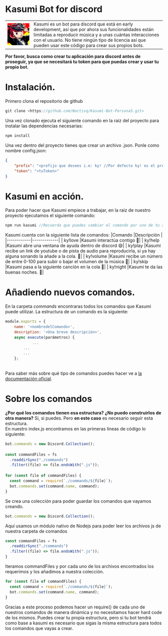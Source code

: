 # Kasumi Bot for discord



|     |    |
|------------|-------------|
| ![Kasumi](https://github.com/Noctisq/Kasumi-Bot-Persona5/blob/master/assets/images/kasumi.png)  |Kasumi es un bot para discord que está en early development, así que por ahora sus funcionalidades están limitadas a reproducir música y a unas cuántas interacciones con el usuario. No tiene ningún tipo de licencia así que pueden usar este código para crear sus propios bots.|

**Por favor, busca como crear tu aplicación para discord antes de proseguir, ya que se necesitará tu token para que puedas crear y usar tu propio bot.**
# Instalación.
Primero clona el repositorio de github
```javascript
git clone <https://github.com/Noctisq/Kasumi-Bot-Persona5.git>
```
Una vez clonado ejecuta el siguiente comando en la raiz del proyecto para instalar las dependencias necesarias:
```javascript
npm install
```
Una vez dentro del proyecto tienes que crear un archivo .json. Ponle como nombre config.json:
```json
{
	"prefix": "<prefijo que desees i.e: ky! //Por defecto ky! es el prefijo elegido.>", 
	"token": "<tuToken>"
}
```

# Kasumi en acción.
Para poder hacer que Kasumi empiece a trabajar, en la raiz de nuestro proyecto ejecutamos el siguiente comando:
```javascript
npm run kasumi //Recuerda que puedes cambiar el comando por uno de tu agrado dentro del package.json
```
Kasumi cuenta con la siguiente lista de comandos:
|Comando |Descripción    |
|------------|-------------|
| ky!love |Kasumi interactúa contigo :heartbeat:|
| ky!help |Kasumi abre una ventana de ayuda dentro de discord :smile:| 
| ky!play <url> |Kasumi recibe un link de youtube o de pista de audio para reproducirla, si ya hay alguna sonando la añade a la cola. :white_heart:|
| ky!volume <numVol> |Kasumi recibe un número de entre 0-100 para subir o bajar el volumen de la música :musical_score:|
| ky!skip |Kasumi pasa a la siguiente canción en la cola :ghost:|
| ky!night |Kasumi te da las buenas noches. :milky_way:|

# Añadiendo nuevos comandos.
En la carpeta *commands* encontraras todos los comandos que Kasumi puede utilizar.
La estructura de un comando es la siguiente: 
```javascript
module.exports = {
	name: '<nombredelComando>',
	description: '<Una breve descripción>',
	async execute(parámetros) { 
        	...
		...
		...
	};



```
Para saber más sobre qué tipo de comandos puedes hacer ve a [la documentación oficial](https://discordjs.guide/).

# Sobre los comandos
**¿Por qué los comandos tienen esa estructura? ¿No puedo construirlos de otra manera?**
Sí, si puedes. Pero **en este caso** es necesario seguir esta estructura.\
En nuestro index.js encontramos en las primeras líneas de código lo siguiente:
```javascript
bot.commands = new Discord.Collection();

const commandFiles = fs
  .readdirSync("./commands")
  .filter((file) => file.endsWith(".js"));

for (const file of commandFiles) {
  const command = require(`./commands/${file}`);
  bot.commands.set(command.name, command);
}
```
Se crea una colección para poder guardar los comandos que vayamos creando.
```javascript
bot.commands = new Discord.Collection();
```
Aquí usamos un módulo nativo de Nodejs para poder leer los archivos js de nuestra carpeta de comandos
```javascript
const commandFiles = fs
  .readdirSync("./commands")
  .filter((file) => file.endsWith(".js"));
}
```

Iteramos commandFiles y por cada uno de los archivos encontrados los requerimos y los añadimos a nuestra colección.
```javascript
for (const file of commandFiles) {
  const command = require(`./commands/${file}`);
  bot.commands.set(command.name, command);
}
```
Gracias a este proceso podemos hacer un require() de cada uno de nuestros comandos de manera dinámica y no necesitamos hacer hard code de los mismos. Puedes crear tu propia estructura, pero si tu bot tendrá como base a kasumi es necesario que sigas la misma estructura para todos los comandos que vayas a crear.
